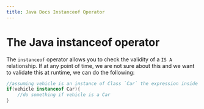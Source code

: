```yaml
---
title: Java Docs Instanceof Operator
---
```

# The Java instanceof operator

The `instanceof` operator allows you to check the validity of a `IS A` relationship. If at any point of time, we are not sure about this and we want to validate this at runtime, we can do the following:

```java
//assuming vehicle is an instance of Class `Car` the expression inside the 'if' will  return true
if(vehicle instanceof Car){
	//do something if vehicle is a Car
}
```